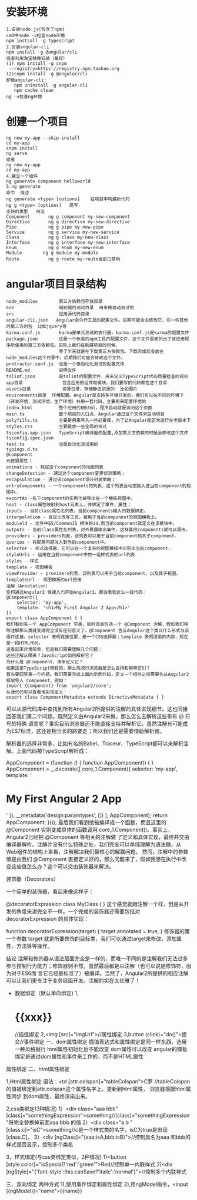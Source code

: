 # 安装环境
    1.安装node.js(包含了npm)
    cmd中node -v检查node环境
    npm instsall -g typescript
    2.安装angular-cli
    npm install -g @angular/cli
    或者利用淘宝镜像安装（最好）
    (1) npm install -g cnpm 
     --registry=https://registry.npm.taobao.org
    (2)cnpm install -g @angular/cli
    卸载angular-cli:
       npm uninstall -g angular-cli  
       npm cache clean  
    ng -v检查ng环境
 # 创建一个项目
    ng new my-app --skip-install
    cd my-app
    cnpm install
    ng serve
    或者
    ng new my-app
    cd my-app
    4.建立一个组件
    ng generate component helloworld
    5.ng generate
    命令	描述
    ng generate <type> [options]	在项目中构建新代码
    ng g <type> [options]	简写
    支持的类型	用法
    Component	    ng g component my-new-component
    Directive   	ng g directive my-new-directive
    Pipe	        ng g pipe my-new-pipe
    Service     	ng g service my-new-service
    Class	        ng g class my-new-class
    Interface	    ng g interface my-new-interface
    Enum	        ng g enum my-new-enum
    Module	      ng g module my-module
    Route	        ng g route my-route当前已禁用
 # angular项目目录结构
    node_modules        第三方依赖包存放目录
    e2e                 端到端的测试目录  用来做自动测试的
    src                 应用源代码目录  
    angular-cli.json   Angular命令行工具的配置文件。后期可能会去修改它，引一些其他的第三方的包  比如jquery等
    karma.conf.js       karma是单元测试的执行器，karma.conf.js是karma的配置文件
    package.json        这是一个标准的npm工具的配置文件，这个文件里面列出了该应用程序所使用的第三方依赖包。实际上我们在新建项目的时候，
                        等了半天就是在下载第三方依赖包。下载完成后会放在node_modules这个目录中，后期我们可能会修改这个文件。
    protractor.conf.js  也是一个做自动化测试的配置文件
    README.md           说明文件
    tslint.json         是tslint的配置文件，用来定义TypeScript代码质量检查的规则
    app目录               包含应用的组件和模块，我们要写的代码都在这个目录
    assets目录            资源目录，存储静态资源的  比如图片
    environments目录  环境配置。Angular是支持多环境开发的，我们可以在不同的环境下（开发环境，测试环境，生产环境）共用一套代码，主要用来配置环境的
    index.html          整个应用的根html，程序启动就是访问这个页面
    main.ts             整个项目的入口点，Angular通过这个文件来启动项目
    polyfills.ts        主要是用来导入一些必要库，为了让Angular能正常运行在老版本下
    styles.css          主要是放一些全局的样式
    tsconfig.app.json   TypeScript编译器的配置,添加第三方依赖的时候会修改这个文件
    tsconfig.spec.json  
    test.ts             也是自动化测试用的
    typings.d.ts        
    @component
    元数据属性：
    animations - 规定这个component的动画列表
    changeDetection - 通过这个component变更侦测策略；
    encapsulation - 通过该component设计封装策略；
    entryComponents - 一个components的列表，这个列表会动态插入进当前component的视图中。
    exportAs -名下component的实例化被导出在一个模板视图中。
    host - class属性映射到host元素上，并绑定了事件，属性；
    inputs - 当前class属性名列表，当前components输入的数据绑定。
    interpolation - 自定义改写工具，被用于当前component的视图模板上。
    moduleld - 文件中ES/CommonJS 模块的id,而当前component就定义在该模块中。
    outputs - 当前class属性名列表，对外暴露输出事件，这样其他components就可以调用。
    providers - providers列表，该列表可以用于当前component和其子component.
    queries - 将配置问题注入到当前component中。
    selector - 样式选择器，它可以在一个复杂的视图模板中识别出当前component.
    styleUrls - 运用在当前component中的一组样式表的url列表
    styles - 样式
    template - 视图模板
    viewProvider - providers列表，该列表可以用于当前component，以及其子视图。
    templateUrl - 视图模板的url链接
    注解（Annotation）
    任何通过Angular2 快速入门开始Angular2，都会看到这么一段代码：
    @Component({
        selector: 'my-app',
        template: '<h1>My First Angular 2 App</h1>'
    })
    export class AppComponent { }
    我们看到有一个 AppComponent 空类，同时该类包括一个 @Component 注解，假如我们移除注解那么类就变成完全没有任何意义了。@Component 告诉Angular这个类以什么形式与该组件连接。selector 表明连接位置，是一个CSS选择器；template 表明渲染的内容，现在是一段HTML代码。
    这看起来非常简单，但是我们需要理解几个问题：
    这些注解从哪来？JavaScript如何解析它？
    为什么是 @Component，谁来定义它？
    如果这是TypeScript特有的，那么现流行浏览器是怎么支持和解释它们？
    首先要回答第一个问题。我们需要完成上面的示例代码，定义一个组件之间需要先从Angular2框架导入 Component，例如：
    import {Component} from 'angular2/core';
    从源代码可以查看他实现定义：
    export class ComponentMetadata extends DirectiveMetadata { }
可以从源代码库中查找到所有Angular2所提供的注解的具体实现细节。这也间接回答我们第二个问题。既然定义由Angular2来做，那么怎么去解析这些带有 @ 符号的特殊
语言呢？事实目前浏览器还不能直接支持并解析它，虽然注解有可能成为ES7标准，这还是相当长的路要走；所以我们还是需要借助解析器。

解析器的选择非常多，比如有名的Babel、Traceur、TypeScript都可以来解析注解。上面代码被TypeScript解析成：

AppComponent = (function () {
    function AppComponent() {
    }
    AppComponent = __decorate([
        core_1.Component({
            selector: 'my-app',
            template: '<h1>My First Angular 2 App</h1>'
        }), 
        __metadata('design:paramtypes', [])
    ], AppComponent);
    return AppComponent;
}());
最后我们看到他被编译成一个函数，而且这里的 @Component 实则变成具体的函数调用 core_1.Component()。事实上，Angular2已经把 @Component 等相关的注解做
了定义和具体实现，最终并交由编译器解析。注解并没有什么特殊之处，我们完全可以单纯理解为语法糖，从Web组件的结构上来看，注解解决我们最核心的解耦问题。
然而，注解中的参数值是由我们 @Component 直接定义好的，那么问题来了，假如我想在执行中改变这些值怎么办？这个可以交由装饰器来解决。

装饰器（Decorators）

一个简单的装饰器，看起来像这样子：

@decoratorExpression
class MyClass { }
这个感觉就跟注解一个样，但是从开发的角度来讲完全不一样。一个完成的装饰器还需要包括对 decoratorExpression 的具体实现：

function decoratorExpression(target) {
   target.annotated = true;
}
修饰器的第一个参数 target 就是所要修饰的目标类，我们可以通过target来修改、添加属性、方法等等操作。

结论
注解和修饰器从语法层面完全是一样的，而唯一不同的是注解我们无法过多参与控制行为能力；修饰器则不然。虽然最后都是以注解（也可以说是修饰符，因为对于ES6而
言它已经是标准了）被编译。当然了，Angular2所提供的相应注解可以让我们更专注于业务层面开发。注解的实在太优雅了！
* 数据绑定（默认单向绑定)
1,<h1>{{xxx}}</h1>//插值绑定
2,<img [src]="imgUrl">//属性绑定
3,button (click)="do()">提交</button>//事件绑定
一、dom属性绑定
插值表达式和属性绑定是同一样东西，选用一种风格就行
html属性初始化后不能改变
dom属性可以改变
angular的模板绑定是通过dom属性和事件来工作的，而不是HTML属性

属性绑定
二、html属性绑定

1,Html属性绑定
语法：<td [attr.colspan]="tableColspan">C罗<td> //tableColspan的值被绑定到attr.colspan这个属性名字上。更新到html属性， 浏览器根据html属性同步
到dom属性，最终渲染出来。

2,css类绑定(3种情况)
1）<div class="aaa bbb" [class]="somethingExpression">something</div>//[class]="somethingExpression"将完全替换掉前面aaa bbb 的值
2）<div class="a b " [class.c]="isC">something</div>//c是一个样式类的名字，isC为true是出现[class.C]。
3）<div [ngClass]="{aaa:isA,bbb:isB}"></div>//控制类名为aaa 和bbb的样式是否显示，控制多个类名

3，样式绑定(与css类绑定类似，2种情况)
1)<button [style.color]="isSpecial?'red':'green'">Red</button>//控制单一内联样式
2)<div [ngStyle]="{'font-style':this.canSave?'italic':'normal'}"></div>//控制多个内联样式

三、双向绑定
两种方式
1),使用事件绑定和属性绑定
2),用ngModel指令，<input [(ngModel)]="name">{{name}}



